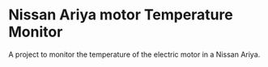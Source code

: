 # Nissan Ariya motor Temperature Monitor

A project to monitor the temperature of the electric motor in a Nissan Ariya.

